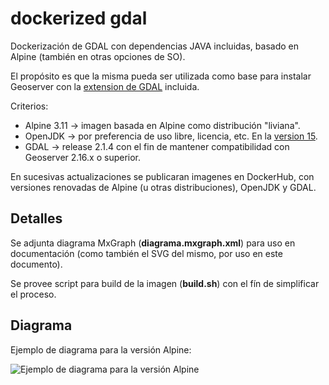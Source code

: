 # dockerized gdal
Dockerización de GDAL con dependencias JAVA incluidas, basado en Alpine (también en otras opciones de SO).

El propósito es que la misma pueda ser utilizada como base para instalar Geoserver con la [extension de GDAL](https://docs.geoserver.org/stable/en/user/data/raster/gdal.html) incluida.

Criterios:

- Alpine 3.11 -> imagen basada en Alpine como distribución "liviana".
- OpenJDK -> por preferencia de uso libre, licencia, etc. En la [version 15](https://openjdk.java.net/projects/jdk/15/).
- GDAL -> release 2.1.4 con el fin de mantener compatibilidad con Geoserver 2.16.x o superior.

En sucesivas actualizaciones se publicaran imagenes en DockerHub, con versiones renovadas de Alpine (u otras distribuciones), OpenJDK y GDAL.



## Detalles

Se adjunta diagrama MxGraph (**diagrama.mxgraph.xml**) para uso en documentación (como también el SVG del mismo, por uso en este documento).

Se provee script para build de la imagen (**build.sh**) con el fín de simplificar el proceso.



## Diagrama

Ejemplo de diagrama para la versión Alpine:

![Ejemplo de diagrama para la versión Alpine](/home/jmacchi/prg/geotekne/docker-gdal/diagram.svg)

